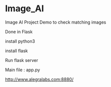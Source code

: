 # Image_AI
Image AI Project Demo to check matching images

Done in Flask

install python3

install flask

Run flask server

Main file : app.py

http://www.alegralabs.com:8880/
